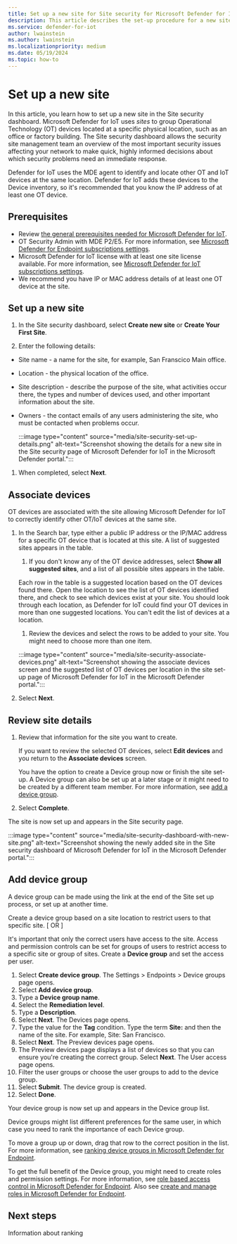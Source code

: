 ```yaml
---
title: Set up a new site for Site security for Microsoft Defender for IoT
description: This article describes the set-up procedure for a new site in the Site security feature of Microsoft Defender for IoT in Defender portal
ms.service: defender-for-iot
author: lwainstein
ms.author: lwainstein
ms.localizationpriority: medium
ms.date: 05/19/2024
ms.topic: how-to
---
```


# Set up a new site

In this article, you learn how to set up a new site in the Site security dashboard. Microsoft Defender for IoT uses *sites* to group Operational Technology (OT) devices located at a specific physical location, such as an office or factory building. The Site security dashboard allows the security site management team an overview of the most important security issues affecting your network to make quick, highly informed decisions about which security problems need an immediate response.

Defender for IoT uses the MDE agent to identify and locate other OT and IoT devices at the same location. Defender for IoT adds these devices to the Device inventory, so it's recommended that you know the IP address of at least one OT device.

## Prerequisites

- Review [the general prerequisites needed for Microsoft Defender for IoT](prerequisites.md).
- OT Security Admin with MDE P2/E5. For more information, see [Microsoft Defender for Endpoint subscriptions settings](/defender-endpoint/defender-endpoint-subscription-settings.md).
- Microsoft Defender for IoT license with at least one site license available. For more information, see [Microsoft Defender for IoT subscriptions settings](license-admin-center.md).
- We recommend you have IP or MAC address details of at least one OT device at the site.

## Set up a new site

1. In the Site security dashboard, select **Create new site** or **Create Your First Site**.

1. Enter the following details:

- Site name - a name for the site, for example, San Franscico Main office.
- Location - the physical location of the office.
- Site description - describe the purpose of the site, what activities occur there, the types and number of devices used, and other important information about the site.
- Owners - the contact emails of any users administering the site, who must be contacted when problems occur.

    :::image type="content" source="media/site-security-set-up-details.png" alt-text="Screenshot showing the details for a new site in the Site security page of Microsoft Defender for IoT in the Microsoft Defender portal.":::

1. When completed, select **Next**.

## Associate devices

OT devices are associated with the site allowing Microsoft Defender for IoT to correctly identify other OT/IoT devices at the same site.

1. In the Search bar, type either a public IP address or the IP/MAC address for a specific OT device that is located at this site. A list of suggested sites appears in the table.
    1. If you don't know any of the OT device addresses, select **Show all suggested sites**, and a list of all possible sites appears in the table.

    Each row in the table is a suggested location based on the OT devices found there. Open the location to see the list of OT devices identified there, and check to see which devices exist at your site. You should look through each location, as Defender for IoT could find your OT devices in more than one suggested locations. You can't edit the list of devices at a location.

    1. Review the devices and select the rows to be added to your site. You might need to choose more than one item.

    :::image type="content" source="media/site-security-associate-devices.png" alt-text="Screenshot showing the associate devices screen and the suggested list of OT devices per location in the site set-up page of Microsoft Defender for IoT in the Microsoft Defender portal.":::

1. Select **Next**.

## Review site details

1. Review that information for the site you want to create.

    If you want to review the selected OT devices, select **Edit devices** and you return to the **Associate devices** screen.

    You have the option to create a Device group now or finish the site set-up. A Device group can also be set up at a later stage or it might need to be created by a different team member. For more information, see [add a device group](#add-device-group).

1. Select **Complete**.

The site is now set up and appears in the Site security page.

:::image type="content" source="media/site-security-dashboard-with-new-site.png" alt-text="Screenshot showing the newly added site in the Site security dashboard of Microsoft Defender for IoT in the Microsoft Defender portal.":::

## Add device group

A device group can be made using the link at the end of the Site set up process, or set up at another time.

Create a device group based on a site location to restrict users to that specific site. [ OR ]

It's important that only the correct users have access to the site. Access and permission controls can be set for groups of users to restrict access to a specific site or group of sites. Create a **Device group** and set the access per user.

1. Select **Create device group**. The Settings > Endpoints > Device groups page opens.
1. Select **Add device group**.
1. Type a **Device group name**.
1. Select the **Remediation level**.
1. Type a **Description**.<!-- optional -->
1. Select **Next**. The Devices page opens.
1. Type the value for the **Tag** condition. Type the term **Site:** and then the name of the site. For example, Site: San Francisco.
1. Select **Next**. The Preview devices page opens.
1. The Preview devices page displays a list of devices so that you can ensure you're creating the correct group. Select **Next**. The User access page opens.
1. Filter the user groups or choose the user groups to add to the device group.
1. Select **Submit**. The device group is created.
1. Select **Done**.
<!-- do we need an image of any of the above stages? -->
Your device group is now set up and appears in the Device group list.

Device groups might list different preferences for the same user, in which case you need to rank the importance of each Device group.

To move a group up or down, drag that row to the correct position in the list. For more information, see [ranking device groups in Microsoft Defender for Endpoint](/defender-endpoint/machine-groups.md).

To get the full benefit of the Device group, you might need to create roles and permission settings. For more information, see [role based access control in Microsoft Defender for Endpoint](/defender-endpoint/rbac.md).
Also see [create and manage roles in Microsoft Defender for Endpoint](/defender-endpoint/user-roles.md).
<!-- Or this link /defender-endpoint/user-roles.md , which is better? Site security and RBAC - Mia -->

## Next steps

Information about ranking
